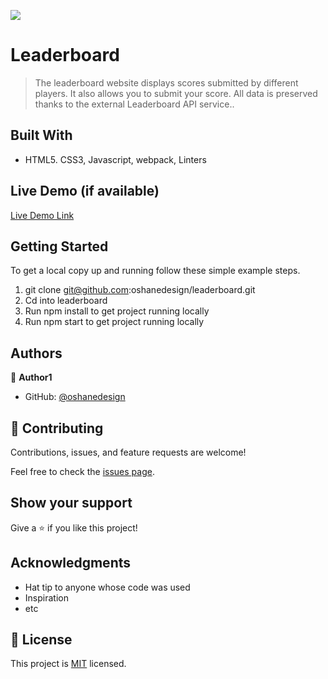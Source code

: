 ![](https://img.shields.io/badge/Microverse-blueviolet)

# Leaderboard 

> The leaderboard website displays scores submitted by different players. It also allows you to submit your score. All data is preserved thanks to the external Leaderboard API service..


## Built With

- HTML5. CSS3, Javascript, webpack, Linters


## Live Demo (if available)

[Live Demo Link](https://oshanedesign.github.io/leaderboard/)


## Getting Started

To get a local copy up and running follow these simple example steps.

1. git clone git@github.com:oshanedesign/leaderboard.git
2. Cd into leaderboard
3. Run npm install to get project running locally
4. Run npm start to get project running locally 


## Authors

👤 **Author1**

- GitHub: [@oshanedesign](https://github.com/oshanedesign)


## 🤝 Contributing

Contributions, issues, and feature requests are welcome!

Feel free to check the [issues page](../../issues/).

## Show your support

Give a ⭐️ if you like this project!

## Acknowledgments

- Hat tip to anyone whose code was used
- Inspiration
- etc

## 📝 License

This project is [MIT](./MIT.md) licensed.
